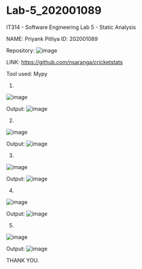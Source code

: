 # Lab-5_202001089


IT314 - Software Engineering
          Lab 5 - Static Analysis


NAME: Priyank Pitliya
ID: 202001089


Repository:
![image](https://user-images.githubusercontent.com/75687413/225265459-9cce0a90-8289-4beb-a94c-7169679eeb51.png)

LINK:
https://github.com/nsaranga/cricketstats

Tool used:
Mypy

1.
![image](https://user-images.githubusercontent.com/75687413/225266270-02ebd5ac-a240-4368-866d-b1b62658b3e0.png)

Output:
![image](https://user-images.githubusercontent.com/75687413/225266544-4373b994-37b5-446a-bc8b-21cdcefdb442.png)

2.
![image](https://user-images.githubusercontent.com/75687413/225266943-5e8f5d78-f750-434e-9b25-82cda7f310eb.png)

Output:
![image](https://user-images.githubusercontent.com/75687413/225267098-35112583-2298-46a0-9c61-9cc1fc365fd5.png)

3.
![image](https://user-images.githubusercontent.com/75687413/225267493-1d7553a2-65c6-463a-9fd9-4b09fc2b6388.png)

Output:
![image](https://user-images.githubusercontent.com/75687413/225267703-5c9cd21d-5ec6-44d4-9532-76f65921f53e.png)

4.
![image](https://user-images.githubusercontent.com/75687413/225267802-d2cd2778-95cb-4bfe-8d4b-fb0d65f5ff93.png)

Output:
![image](https://user-images.githubusercontent.com/75687413/225267990-302b139f-7295-40e4-91f8-efad708b4cea.png)

5.
![image](https://user-images.githubusercontent.com/75687413/225268230-766417a6-b1ca-43af-b1bd-89eace9772c3.png)

Output:
![image](https://user-images.githubusercontent.com/75687413/225268848-9c285411-d078-4d1c-9da6-2f89affa2004.png)


THANK YOU.





